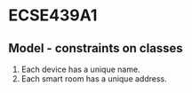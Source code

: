 # ECSE439A1

## Model - constraints on classes <br>
1. Each device has a unique name. <br>
2. Each smart room has a unique address. <br>
